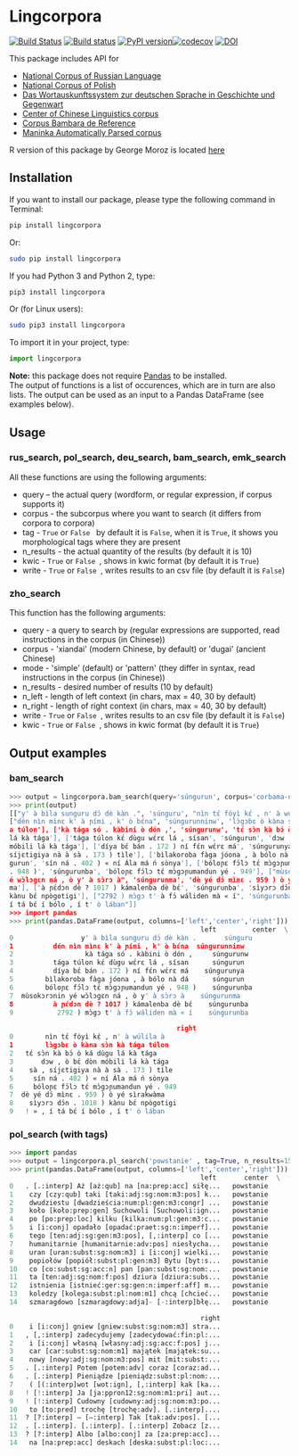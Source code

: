 # Lingcorpora
[![Build Status](https://travis-ci.org/alexeykosh/lingcorpora.py.svg?branch=master)](https://travis-ci.org/alexeykosh/lingcorpora.py) [![Build status](https://ci.appveyor.com/api/projects/status/a9yljmk5g6fkgj33?svg=true)](https://ci.appveyor.com/project/alexeykosh/lingcorpora-py) [![PyPI version](https://badge.fury.io/py/lingcorpora.svg)](https://badge.fury.io/py/lingcorpora)[![codecov](https://codecov.io/gh/alexeykosh/lingcorpora.py/branch/master/graph/badge.svg)](https://codecov.io/gh/alexeykosh/lingcorpora.py) [![DOI](https://zenodo.org/badge/115459241.svg)](https://zenodo.org/badge/latestdoi/115459241)


This package includes API for 
* [National Corpus of Russian Language](http://www.ruscorpora.ru)
* [National Corpus of Polish](http://nkjp.pl)
* [Das Wortauskunftssystem zur deutschen Sprache in Geschichte und Gegenwart](https://www.dwds.de/r)
* [Center of Chinese Linguistics corpus](http://ccl.pku.edu.cn:8080/ccl_corpus/index.jsp)
* [Corpus Bambara de Reference](http://maslinsky.spb.ru/bonito/run.cgi/first_form)
* [Maninka Automatically Parsed corpus](http://maslinsky.spb.ru/emk/run.cgi/first_form)

R version of this package by George Moroz is located [here](https://github.com/agricolamz/lingcorpora.R)

## Installation

If you want to install our package, please type the following command in Terminal:

```bash
pip install lingcorpora
```

Or:

```bash
sudo pip install lingcorpora
```

If you had Python 3 and Python 2, type:

```bash
pip3 install lingcorpora
```

Or (for Linux users):

```bash
sudo pip3 install lingcorpora
```


To import it in your project, type:

```python
import lingcorpora
```

**Note:** this package does not require [Pandas](http://pandas.pydata.org) to be installed. <br>
The output of functions is a list of occurences, which are in turn are also lists. The output can be used as an input to a Pandas DataFrame (see examples below).

## Usage

### rus_search, pol_search, deu_search, bam_search, emk_search
All these functions are using the following arguments:
* query – the actual query (wordform, or regular expression, if corpus supports it)
* corpus - the subcorpus where you want to search (it differs from corpora to corpora)
* tag - ```True``` or ```False ``` by default it is ```False```, when it is ```True```, it shows you morphological tags where they are present
* n_results - the actual quantity of the results (by default it is 10)
* kwic - ```True``` or ```False ```, shows in kwic format (by default it is ```True```)
* write - ```True``` or ```False ```, writes results to an csv file (by default it is ```False```)

### zho_search
This function has the following arguments:

* query - a query to search by (regular expressions are supported, read instructions in the corpus (in Chinese))
* corpus - 'xiandai' (modern Chinese, by default) or 'dugai' (ancient Chinese)
* mode - 'simple' (default) or 'pattern' (they differ in syntax, read instructions in the corpus (in Chinese))
* n_results - desired number of results (10 by default)
* n_left - length of left context (in chars, max = 40, 30 by default)
* n_right - length of right context (in chars, max = 40, 30 by default)
* write - ```True``` or ```False ```, writes results to an csv file (by default it is ```False```)
* kwic - ```True``` or ```False ```, shows in kwic format (by default it is ```True```)


## Output examples
### bam_search
```python
>>> output = lingcorpora.bam_search(query='súngurun', corpus='corbama-net-tonal')
>>> print(output)
[["y' à bìla sunguru dɔ́ dè kàn .", 'súnguru', "nìn tɛ́ fóyì kɛ́ , n' à wúlila à"],
["dén nìn mìnɛ k' à ɲími , k' ò bɛ́na", 'súngurunninw', 'lɔ̀gɔbɛ ò kàna sɔ̀n kà tág
a túlon'], ['kà tága só . kàbini ò dón ,', 'súngurunw', 'tɛ́ sɔ̀n kà bɔ́ ò ká dùgu 
lá kà tága'], ['tága túlon kɛ́ dùgu wɛ́rɛ lá , sísan', 'súngurun', 'dɔw , ò bɛ́ dòn
móbili lá kà tága'], ['díya bɛ́ bán . 172 ) ní fɛ́n wɛ́rɛ má', 'súngurunya', 'sà , 
síjɛtigiya nà à sà . 173 ) tìle'], ['bìlakoroba fàga jóona , à bólo nà dá', 'sún
gurun', 'sín ná . 402 ) « ní Ála má ń sònya'], ['bóloɲɛ fɔ́lɔ tɛ́ mɔ̀gɔɲumandun yé 
. 948 )', 'súngurunba', 'bóloɲɛ fɔ́lɔ tɛ́ mɔ̀gɔɲumandun yé . 949'], ["mùsokɔrɔnin y
é wɔ̀lɔgɛn ná , ò y' à sɔ̀rɔ à", 'súngurunma', 'dè yé dɔ́ mìnɛ . 959 ) ò yé sìrakwà
ma'], ['à ɲɛ́dɔn dè ? 1017 ) kámalenba dè bɛ́', 'súngurunba', 'sìyɔrɔ dɔ́n . 1018 )
kànu bɛ́ npògotigi'], ["2792 ) mɔ̀gɔ t' à fɔ́ wáliden mà « í", 'súngurunba', "! » ,
í tá bɛ́ í bólo , í t' ò lában"]]
>>> import pandas
>>> print(pandas.DataFrame(output, columns=['left','center','right']))
                                                left         center  \
0                 y' à bìla sunguru dɔ́ dè kàn .       súnguru   
1          dén nìn mìnɛ k' à ɲími , k' ò bɛ́na  súngurunninw   
2                  kà tága só . kàbini ò dón ,     súngurunw   
3          tága túlon kɛ́ dùgu wɛ́rɛ lá , sísan      súngurun   
4          díya bɛ́ bán . 172 ) ní fɛ́n wɛ́rɛ má    súngurunya   
5        bìlakoroba fàga jóona , à bólo nà dá      súngurun   
6        bóloɲɛ fɔ́lɔ tɛ́ mɔ̀gɔɲumandun yé . 948 )    súngurunba   
7  mùsokɔrɔnin yé wɔ̀lɔgɛn ná , ò y' à sɔ̀rɔ à    súngurunma   
8          à ɲɛ́dɔn dè ? 1017 ) kámalenba dè bɛ́    súngurunba   
9           2792 ) mɔ̀gɔ t' à fɔ́ wáliden mà « í    súngurunba   

                                          right  
0        nìn tɛ́ fóyì kɛ́ , n' à wúlila à  
1        lɔ̀gɔbɛ ò kàna sɔ̀n kà tága túlon  
2   tɛ́ sɔ̀n kà bɔ́ ò ká dùgu lá kà tága  
3       dɔw , ò bɛ́ dòn móbili lá kà tága  
4    sà , síjɛtigiya nà à sà . 173 ) tìle  
5     sín ná . 402 ) « ní Ála má ń sònya  
6     bóloɲɛ fɔ́lɔ tɛ́ mɔ̀gɔɲumandun yé . 949  
7  dè yé dɔ́ mìnɛ . 959 ) ò yé sìrakwàma  
8    sìyɔrɔ dɔ́n . 1018 ) kànu bɛ́ npògotigi  
9   ! » , í tá bɛ́ í bólo , í t' ò lában 
```

### pol_search (with tags)

```python
>>> import pandas
>>> output = lingcorpora.pl_search('powstanie' , tag=True, n_results=15))
>>> print(pandas.DataFrame(output, columns=['left','center','right']))
                                                left       center  \
0   . [.:interp] Aż [aż:qub] na [na:prep:acc] siłę...   powstanie    
1    czy [czy:qub] taki [taki:adj:sg:nom:m3:pos] k...   powstanie    
2    dwudziestu [dwadzieścia:num:pl:gen:m3:congr] ...   powstanie    
3    koło [koło:prep:gen] Suchowoli [Suchowoli:ign...   powstanie    
4    po [po:prep:loc] kilku [kilka:num:pl:gen:m3:c...   powstanie    
5    i [i:conj] opadało [opadać:praet:sg:n:imperf]...   powstanie    
6    tego [ten:adj:sg:gen:m3:pos], [,:interp] co [...   powstanie    
7    humanitarnie [humanitarnie:adv:pos] niesłycha...   powstanie    
8    uran [uran:subst:sg:nom:m3] i [i:conj] wielki...   powstanie    
9    popiołów [popiół:subst:pl:gen:m3] Bytu [byt:s...   powstanie    
10   co [co:subst:sg:acc:n] pan [pan:subst:sg:nom:...   powstanie    
11   ta [ten:adj:sg:nom:f:pos] dziura [dziura:subs...   powstanie    
12   istnienia [istnieć:ger:sg:gen:n:imperf:aff] m...   powstanie    
13   koledzy [kolega:subst:pl:nom:m1] chcą [chcieć...   powstanie    
14   szmaragdowo [szmaragdowy:adja]- [-:interp]błę...   powstanie    

                                                right  
0    i [i:conj] gniew [gniew:subst:sg:nom:m3] stra...  
1   , [,:interp] zadecydujemy [zadecydować:fin:pl:...  
2    i [i:conj] własną [własny:adj:sg:acc:f:pos] j...  
3    car [car:subst:sg:nom:m1] majątek [majątek:su...  
4    nowy [nowy:adj:sg:nom:m3:pos] mit [mit:subst:...  
5   . [.:interp] Potem [potem:adv] coraz [coraz:ad...  
6   . [.:interp] Pieniądze [pieniądz:subst:pl:nom:...  
7    ( [(:interp]wot [wot:ign], [,:interp] kak [ka...  
8   ! [!:interp] Ja [ja:ppron12:sg:nom:m1:pri] aut...  
9   ! [!:interp] Cudowny [cudowny:adj:sg:nom:m3:po...  
10   to [to:pred] trochę [trochę:adv]. [.:interp]....  
11  ? [?:interp] – [–:interp] Tak [tak:adv:pos]. [...  
12  . [.:interp]. [.:interp]. [.:interp] Zobacz [z...  
13  ? [?:interp] Albo [albo:conj] za [za:prep:acc]...  
14   na [na:prep:acc] deskach [deska:subst:pl:loc:...  
```
